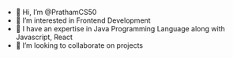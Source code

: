 - 👋 Hi, I’m @PrathamCS50
- 👀 I’m interested in Frontend Development
- 🌱 I have an expertise in Java Programming Language along with Javascript, React 
- 💞️ I’m looking to collaborate on projects


<!---
PrathamCS50/PrathamCS50 is a ✨ special ✨ repository because its `README.md` (this file) appears on your GitHub profile.
You can click the Preview link to take a look at your changes.
--->
